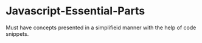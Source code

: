 # Javascript-Essential-Parts

Must have concepts presented in a simplifieid manner with the help of code snippets.

